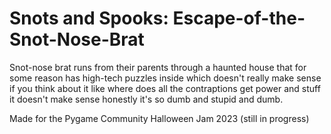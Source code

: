 # Snots and Spooks: Escape-of-the-Snot-Nose-Brat
Snot-nose brat runs from their parents through a haunted house that for some reason has high-tech puzzles inside which doesn't really make sense if you think about it like where does all the contraptions get power and stuff it doesn't make sense honestly it's so dumb and stupid and dumb.

Made for the Pygame Community Halloween Jam 2023 (still in progress)
